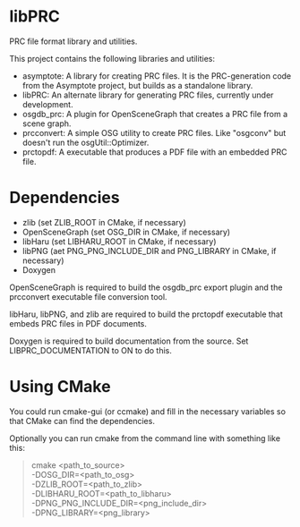 libPRC
======

PRC file format library and utilities.

This project contains the following libraries and utilities:
 - asymptote: A library for creating PRC files. It is the PRC-generation code from the
 Asymptote project, but builds as a standalone library.
 - libPRC: An alternate library for generating PRC files, currently under development.
 - osgdb_prc: A plugin for OpenSceneGraph that creates a PRC file from a scene graph.
 - prcconvert: A simple OSG utility to create PRC files. Like "osgconv" but doesn't run the
osgUtil::Optimizer.
 - prctopdf: A executable that produces a PDF file with an embedded PRC file.


Dependencies
============

 - zlib (set ZLIB_ROOT in CMake, if necessary)
 - OpenSceneGraph (set OSG_DIR in CMake, if necessary)
 - libHaru (set LIBHARU_ROOT in CMake, if necessary)
 - libPNG (aet PNG_PNG_INCLUDE_DIR and PNG_LIBRARY in CMake, if necessary)
 - Doxygen

OpenSceneGraph is required to build the osgdb_prc export plugin and
the prcconvert executable file conversion tool.

libHaru, libPNG, and zlib are required to build the prctopdf
executable that embeds PRC files in PDF documents.

Doxygen is required to build documentation from the source.
Set LIBPRC_DOCUMENTATION to ON to do this.


Using CMake
===========

You could run cmake-gui (or ccmake) and fill in the necessary
variables so that CMake can find the dependencies.

Optionally you can run cmake from the command line with something
like this:

> cmake <path_to_source> \
      -DOSG_DIR=<path_to_osg> \
      -DZLIB_ROOT=<path_to_zlib> \
      -DLIBHARU_ROOT=<path_to_libharu> \
      -DPNG_PNG_INCLUDE_DIR=<png_include_dir> \
      -DPNG_LIBRARY=<png_library>
